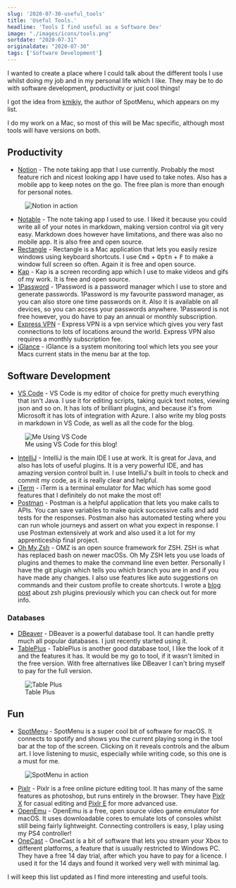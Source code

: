 ```yaml
---
slug: '2020-07-30-useful_tools'
title: 'Useful Tools.'
headline: 'Tools I find useful as a Software Dev'
image: "./images/icons/tools.png"
sortdate: "2020-07-31"
originaldate: "2020-07-30"
tags: ['Software Development']
---
```


I wanted to create a place where I could talk about the different tools I use whilst doing my job and in my personal life which I like. They may be to do with software development, productivity or just cool things!

I got the idea from <a href="https://github.com/kmikiy/awesome-mac" target="_blank">kmikiy</a>, the author of SpotMenu, which appears on my list.

I do my work on a Mac, so most of this will be Mac specific, although most tools will have versions on both.

<h2>Productivity</h2>

- <a href="https://www.notion.so/" target="_blank">Notion</a> - The note taking app that I use currently. Probably the most feature rich and nicest looking app I have used to take notes. Also has a mobile app to keep notes on the go. The free plan is more than enough for personal notes.

<div id="imageDiv">
    <figure>
        <img src="https://joshlearningtocode.files.wordpress.com/2020/07/notion.gif" alt="Notion in action">
    </figure>
</div>

- <a href="https://notable.app/" target="_blank">Notable</a> - The note taking app I used to use. I liked it because you could write all of your notes in markdown, making version control via git very easy. Markdown does however have limitations, and there was also no mobile app. It is also free and open source.
- <a href="https://github.com/rxhanson/Rectangle" target="_blank">Rectangle</a> - Rectangle is a Mac application that lets you easily resize windows using keyboard shortcuts. I use <kbd>Cmd</kbd> + <kbd>Optn</kbd> + <kbd>F</kbd> to make a window full screen so often. Again it is free and open source.
- <a href="https://getkap.co/" target="_blank">Kap</a> - Kap is a screen recording app which I use to make videos and gifs of my work. It is free and open source.
- <a href="https://1password.com/" target="_blank">1Password</a> - 1Password is a password manager which I use to store and generate passwords. 1Password is my favourite password manager, as you can also store one time passwords on it. Also it is available on all devices, so you can access your passwords anywhere. 1Password is not free however, you do have to pay an annual or monthly subscription.
- <a href="https://www.expressvpn.com/" target="_blank">Express VPN</a> - Express VPN is a vpn service which gives you very fast connections to lots of locations around the world. Express VPN also requires a monthly subscription fee.
- <a href="https://github.com/iglance/iGlance" target="_blank">iGlance</a> - iGlance is a system monitoring tool which lets you see your Macs current stats in the menu bar at the top. 

<h2>Software Development</h2>

- <a href="https://code.visualstudio.com/" target="_blank">VS Code</a> - VS Code is my editor of choice for pretty much everything that isn't Java. I use it for editing scripts, taking quick text notes, viewing json and so on. It has lots of brilliant plugins, and because it's from Microsoft it has lots of integration with Azure. I also write my blog posts in markdown in VS Code, as well as all the code for the blog.

<div id="imageDiv">
    <figure>
        <img src="https://joshlearningtocode.files.wordpress.com/2020/08/vscode.png" alt="Me Using VS Code">
        <figcaption>Me using VS Code for this blog!</figcaption>
    </figure>
</div>

- <a href="https://www.jetbrains.com/idea/" target="_target">IntelliJ</a> - IntelliJ is the main IDE I use at work. It is great for Java, and also has lots of useful plugins. It is a very powerful IDE, and has amazing version control built in. I use IntelliJ's built in tools to check and commit my code, as it is really clear and helpful.
- <a href="https://www.iterm2.com/" target="_blank">iTerm</a> - iTerm is a terminal emulator for Mac which has some good features that I definitely do not make the most of!
- <a href="https://www.postman.com/" target="_blank">Postman</a> - Postman is a helpful application that lets you make calls to APIs. You can save variables to make quick successive calls and add tests for the responses. Postman also has automated testing where you can run whole journeys and assert on what you expect in response. I use Postman extensively at work and also used it a lot for my apprenticeship final project.
- <a href="https://github.com/ohmyzsh/ohmyzsh" target="_blank">Oh My Zsh</a> - OMZ is an open source framework for ZSH. ZSH is what has replaced bash on newer macOSs.  Oh My ZSH lets you use loads of plugins and themes to make the command line even better. Personally I have the git plugin which tells you which branch you are in and if you have made any changes. I also use features like auto suggestions on commands and their custom profile to create shortcuts. I wrote a <a href="https://joshlearningto.code.blog/2020/01/21/zsh-plugins/" target="_blank">blog post</a> about zsh plugins previously which you can check out for more info.

<h3>Databases</h3>

- <a href="https://dbeaver.io/" target="_blank">DBeaver</a> - DBeaver is a powerful database tool. It can handle pretty much all popular databases. I just recently started using it.
- <a href="https://tableplus.com/" target="_blank">TablePlus</a> - TablePlus is another good database tool, I like the look of it and the features it has. It would be my go to tool, if it wasn't limited in the free version. With free alternatives like DBeaver I can't bring myself to pay for the full version.

<div id="imageDiv">
    <figure>
        <img src="https://joshlearningtocode.files.wordpress.com/2020/08/tableplus.png" alt="Table Plus">
        <figcaption>Table Plus</figcaption>
    </figure>
</div>



<h2>Fun</h2>

- <a href="https://github.com/kmikiy/SpotMenu" target="_blank">SpotMenu</a> - SpotMenu is a super cool bit of software for macOS. It connects to spotify and shows you the current playing song in the tool bar at the top of the screen. Clicking on it reveals controls and the album art. I love listening to music, especially while writing code, so this one is a must for me. 

<div id="imageDiv">
    <figure>
        <img src="https://joshlearningtocode.files.wordpress.com/2020/07/spotmenu-1.gif" alt="SpotMenu in action">
    </figure>
</div>

- <a href="https://pixlr.com/" target="_blank">Pixlr</a> - Pixlr is a free online picture editing tool. It has many of the same features as photoshop, but runs entirely in the browser. They have <a href="https://pixlr.com/x/" target="_blank">Pixlr X</a> for casual editing and <a href="https://pixlr.com/e/" target="_blank">Pixlr E</a> for more advanced use.
- <a href="https://openemu.org/" target="_blank">OpenEmu</a> - OpenEmu is a free, open source video game emulator for macOS. It uses downloadable cores to emulate lots of consoles whilst still being fairly lightweight. Connecting controllers is easy, I play using my PS4 controller!
- <a href="https://onecast.me" target="_blank">OneCast</a> - OneCast is a bit of software that lets you stream your Xbox to different platforms, a feature that is usually restricted to Windows PC. They have a free 14 day trial, after which you have to pay for a licence. I used it for the 14 days and found it worked very well with minimal lag.

I will keep this list updated as I find more interesting and useful tools.
